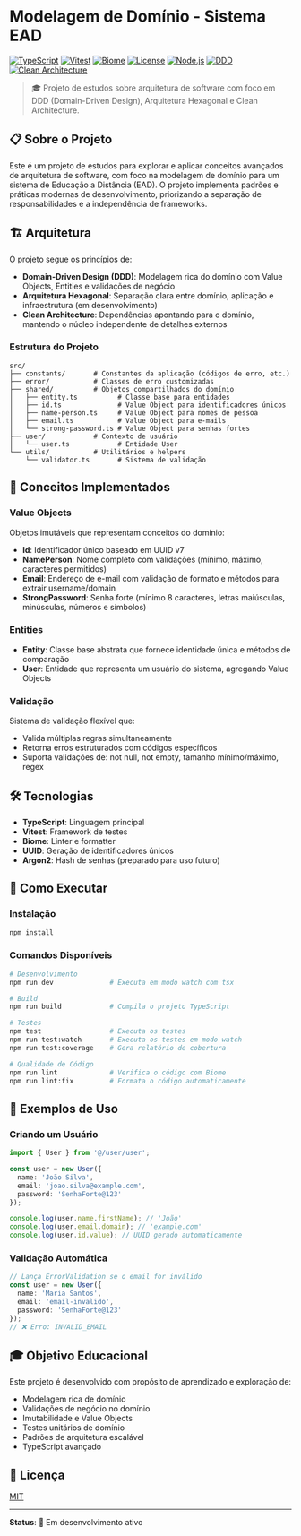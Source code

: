 # Modelagem de Domínio - Sistema EAD

[![TypeScript](https://img.shields.io/badge/TypeScript-5.x-blue?logo=typescript&logoColor=white)](https://www.typescriptlang.org/)
[![Vitest](https://img.shields.io/badge/Vitest-latest-6E9F18?logo=vitest&logoColor=white)](https://vitest.dev/)
[![Biome](https://img.shields.io/badge/Biome-latest-60A5FA?logo=biome&logoColor=white)](https://biomejs.dev/)
[![License](https://img.shields.io/badge/License-MIT-green.svg)](LICENSE)
[![Node.js](https://img.shields.io/badge/Node.js-20+-339933?logo=node.js&logoColor=white)](https://nodejs.org/)
[![DDD](https://img.shields.io/badge/Architecture-DDD-orange)](https://en.wikipedia.org/wiki/Domain-driven_design)
[![Clean Architecture](https://img.shields.io/badge/Architecture-Clean-purple)](https://blog.cleancoder.com/uncle-bob/2012/08/13/the-clean-architecture.html)

> 🎓 Projeto de estudos sobre arquitetura de software com foco em DDD (Domain-Driven Design), Arquitetura Hexagonal e Clean Architecture.

## 📋 Sobre o Projeto

Este é um projeto de estudos para explorar e aplicar conceitos avançados de arquitetura de software, com foco na modelagem de domínio para um sistema de Educação a Distância (EAD). O projeto implementa padrões e práticas modernas de desenvolvimento, priorizando a separação de responsabilidades e a independência de frameworks.

## 🏗️ Arquitetura

O projeto segue os princípios de:

- **Domain-Driven Design (DDD)**: Modelagem rica do domínio com Value Objects, Entities e validações de negócio
- **Arquitetura Hexagonal**: Separação clara entre domínio, aplicação e infraestrutura (em desenvolvimento)
- **Clean Architecture**: Dependências apontando para o domínio, mantendo o núcleo independente de detalhes externos

### Estrutura do Projeto

```
src/
├── constants/       # Constantes da aplicação (códigos de erro, etc.)
├── error/           # Classes de erro customizadas
├── shared/          # Objetos compartilhados do domínio
│   ├── entity.ts          # Classe base para entidades
│   ├── id.ts              # Value Object para identificadores únicos
│   ├── name-person.ts     # Value Object para nomes de pessoa
│   ├── email.ts           # Value Object para e-mails
│   └── strong-password.ts # Value Object para senhas fortes
├── user/            # Contexto de usuário
│   └── user.ts            # Entidade User
└── utils/           # Utilitários e helpers
    └── validator.ts       # Sistema de validação
```

## 🎯 Conceitos Implementados

### Value Objects

Objetos imutáveis que representam conceitos do domínio:

- **Id**: Identificador único baseado em UUID v7
- **NamePerson**: Nome completo com validações (mínimo, máximo, caracteres permitidos)
- **Email**: Endereço de e-mail com validação de formato e métodos para extrair username/domain
- **StrongPassword**: Senha forte (mínimo 8 caracteres, letras maiúsculas, minúsculas, números e símbolos)

### Entities

- **Entity**: Classe base abstrata que fornece identidade única e métodos de comparação
- **User**: Entidade que representa um usuário do sistema, agregando Value Objects

### Validação

Sistema de validação flexível que:

- Valida múltiplas regras simultaneamente
- Retorna erros estruturados com códigos específicos
- Suporta validações de: not null, not empty, tamanho mínimo/máximo, regex

## 🛠️ Tecnologias

- **TypeScript**: Linguagem principal
- **Vitest**: Framework de testes
- **Biome**: Linter e formatter
- **UUID**: Geração de identificadores únicos
- **Argon2**: Hash de senhas (preparado para uso futuro)

## 🚀 Como Executar

### Instalação

```bash
npm install
```

### Comandos Disponíveis

```bash
# Desenvolvimento
npm run dev              # Executa em modo watch com tsx

# Build
npm run build            # Compila o projeto TypeScript

# Testes
npm test                 # Executa os testes
npm run test:watch       # Executa os testes em modo watch
npm run test:coverage    # Gera relatório de cobertura

# Qualidade de Código
npm run lint             # Verifica o código com Biome
npm run lint:fix         # Formata o código automaticamente
```

## 📝 Exemplos de Uso

### Criando um Usuário

```typescript
import { User } from '@/user/user';

const user = new User({
  name: 'João Silva',
  email: 'joao.silva@example.com',
  password: 'SenhaForte@123'
});

console.log(user.name.firstName); // 'João'
console.log(user.email.domain); // 'example.com'
console.log(user.id.value); // UUID gerado automaticamente
```

### Validação Automática

```typescript
// Lança ErrorValidation se o email for inválido
const user = new User({
  name: 'Maria Santos',
  email: 'email-invalido',
  password: 'SenhaForte@123'
});
// ❌ Erro: INVALID_EMAIL
```

## 🎓 Objetivo Educacional

Este projeto é desenvolvido com propósito de aprendizado e exploração de:

- Modelagem rica de domínio
- Validações de negócio no domínio
- Imutabilidade e Value Objects
- Testes unitários de domínio
- Padrões de arquitetura escalável
- TypeScript avançado

## 📄 Licença

[MIT](LICENSE)

---

**Status**: 🚧 Em desenvolvimento ativo
